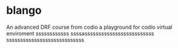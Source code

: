 # blango
An advanced DRF course from codio a playground for codio virtual enviroment
ssssssssssss
ssssasssssssssssssssssssssssss
ssssssssssssssssssssssssssss